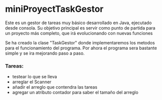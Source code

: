# miniProyectTaskGestor
Este es un gestor de tareas muy básico desarrollado en Java, ejecutado desde consola. Su objetivo principal es servir como punto de partida para un proyecto más completo, que irá evolucionando con nuevas funciones

Se ha creado la clase "TaskGestor" donde implementaremos los metodos para el funcionamiento del programa.
Por ahora el programa sera bastante simple y se ira mejorando paso a paso.

### Tareas:
* testear lo que se lleva
* arreglar el Scanner
* añadir el arreglo que contendra las tareas
* agregar un atributo contador para saber el tamaño del arreglo

